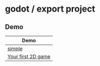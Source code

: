 
# godot / export project

## Demo

| Demo |
| --- |
| [simple](simple) |
| [Your first 2D game](dodge) |
